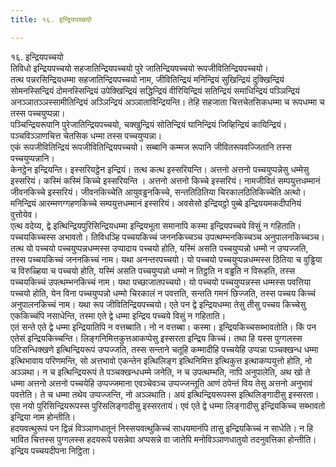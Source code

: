 ```yaml
---
title: १६. इन्द्रियपच्चयो

---
```

१६. इन्द्रियपच्चयो  
तिविधो इन्द्रियपच्चयो सहजातिन्द्रियपच्चयो पुरे जातिन्द्रियपच्चयो रूपजीवितिन्द्रियपच्चयो।  
तत्थ पन्नरसिन्द्रियधम्मा सहजातिन्द्रियपच्चयो नाम, जीवितिन्द्रियं मनिन्द्रियं सुखिन्द्रियं दुक्खिन्द्रियं सोमनस्सिन्द्रियं दोमनस्सिन्द्रियं उपेक्खिन्द्रियं सद्धिन्द्रियं वीरियिन्द्रियं सतिन्द्रियं समाधिन्द्रियं पञ्ञिन्द्रियं अनञ्ञातञ्ञस्सामीतिन्द्रियं अञ्ञिन्द्रियं अञ्ञाताविन्द्रियन्ति। तेहि सहजाता चित्तचेतसिकधम्मा च रूपधम्मा च तस्स पच्चयुप्पन्ना।  
पञ्चिन्द्रियरूपानि पुरेजातिन्द्रियपच्चयो, चक्खुन्द्रियं सोतिन्द्रियं घानिन्द्रियं जिव्हिन्द्रियं कायिन्द्रियं। पञ्चविञ्ञाणचित्त चेतसिक धम्मा तस्स पच्चयुप्पन्ना।  
एकं रूपजीवितिन्द्रियं रूपजीवितिन्द्रियपच्चयो। सब्बानि कम्मज रूपानि जीवितरूपवज्जितानि तस्स पच्चयुप्पन्नानि।  
केनट्ठेन इन्द्रियन्ति। इस्सरियट्ठेन इन्द्रियं। तत्थ कत्थ इस्सरियन्ति। अत्तनो अत्तनो पच्चयुप्पन्नेसु धम्मेसु इस्सरियं। कस्मिं कस्मिं किच्चे इस्सरियन्ति । अत्तनो अत्तनो किच्चे इस्सरियं। नामजीवितं सम्पयुत्तधम्मानं जीवनकिच्चे इस्सरियं। जीवनकिच्चेति आयुवड्ढनकिच्चे, सन्ततिठितिया चिरकालठितिकिच्चेति अत्थो। मनिन्द्रियं आरम्मणग्गहणकिच्चे सम्पयुत्तधम्मानं इस्सरियं। अवसेसो इन्द्रियट्ठो पुब्बे इन्द्रिययमकदीपनियं वुत्तोयेव।  
एत्थ वदेय्य, द्वे इत्थिन्द्रियपुरिसिन्द्रियधम्मा इन्द्रियभूता समानापि कस्मा इन्द्रियपच्चये विसुं न गहिताति। पच्चयकिच्चस्स अभावतो। तिविधञ्हि पच्चयकिच्चं जननकिच्चञ्च उपत्थम्भनकिच्चञ्च अनुपालनकिच्चञ्च। तत्थ यो पच्चयो पच्चयुप्पन्नधम्मस्स उप्पादाय पच्चयो होति, यस्मिं असति पच्चयुप्पन्नो धम्मो न उप्पज्जति, तस्स पच्चयकिच्चं जननकिच्चं नाम। यथा अनन्तरपच्चयो। यो पच्चयो पच्चयुप्पन्नधम्मस्स ठितिया च वुड्ढिया च विरुळ्हिया च पच्चयो होति, यस्मिं असति पच्चयुप्पन्नो धम्मो न तिट्ठति न वड्ढति न विरूहति, तस्स पच्चयकिच्चं उपत्थम्भनकिच्चं नाम। यथा पच्छाजातपच्चयो। यो पच्चयो पच्चयुप्पन्नस्स धम्मस्स पवत्तिया पच्चयो होति, येन विना पच्चयुप्पन्नो धम्मो चिरकालं न पवत्तति, सन्तति गमनं छिज्जति, तस्स पच्चय किच्चं अनुपालनकिच्चं नाम। यथा रूप जीवितिन्द्रियपच्चयो। एते पन द्वे इन्द्रियधम्मा तेसु तीसु पच्चय किच्चेसु एककिच्चंपि नसाधेन्ति, तस्मा एते द्वे धम्मा इन्द्रिय पच्चये विसुं न गहिताति।  
एतं सन्ते एते द्वे धम्मा इन्द्रियातिपि न वत्तब्बाति। नो न वत्तब्बा। कस्मा। इन्द्रियकिच्चसब्भावतोति। किं पन एतेसं इन्द्रियकिच्चन्ति। लिङ्गनिमित्तकुत्तआकप्पेसु इस्सरता इन्द्रिय किच्चं। तथा हि यस्स पुग्गलस्स पटिसन्धिक्खणे इत्थिन्द्रियरूपं उप्पज्जति, तस्स सन्ताने चतूहि कम्मादीहि पच्चयेहि उप्पन्ना पञ्चक्खन्ध धम्मा इत्थिभावाय परिणमन्ति, सो अत्तभावो एकन्तेन इत्थिलिङ्ग इत्थिनिमित्त इत्थिकुत्त इत्थाकप्पयुत्तो होति, नो अञ्ञथा। न च इत्थिन्द्रियरूपं ते पञ्चक्खन्धधम्मे जनेति, न च उपत्थम्भति, नापि अनुपालेति, अथ खो ते धम्मा अत्तनो अत्तनो पच्चयेहि उप्पज्जमाना एवञ्चेवञ्च उप्पज्जन्तूति आणं ठपेन्तं विय तेसु अत्तनो अनुभावं पवत्तेति। ते च धम्मा तथेव उप्पज्जन्ति, नो अञ्ञथाति। अयं इत्थिन्द्रियरूपस्स इत्थिलिङ्गादीसु इस्सरता। एस नयो पुरिसिन्द्रियरूपस्स पुरिसलिङ्गादीसु इस्सरतायं। एवं एते द्वे धम्मा लिङ्गादीसु इन्द्रियकिच्च सब्भावतो इन्द्रिया नाम होन्तीति।  
हदयवत्थुरूपं पन द्विन्नं विञ्ञाणधातूनं निस्सयवत्थुकिच्चं साधयमानंपि तासु इन्द्रियकिच्चं न साधेति। न हि भावित चित्तस्स पुग्गलस्स हदयरूपे पसन्नेवा अप्पसन्ने वा जातेपि मनोविञ्ञाणधातुयो तदनुवत्तिका होन्तीति। इन्द्रिय पच्चयदीपना निट्ठिता।  